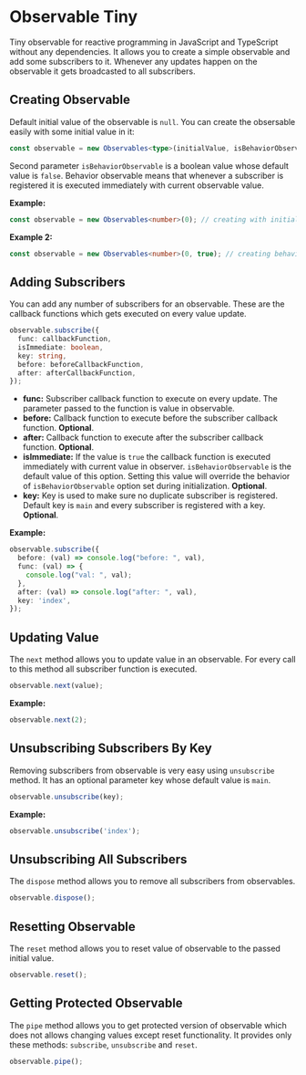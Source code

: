 # Observable Tiny

Tiny observable for reactive programming in JavaScript and TypeScript without any dependencies.
It allows you to create a simple observable and add some subscribers to it. Whenever any updates happen on the observable it gets broadcasted to all subscribers.

## Creating Observable

Default initial value of the observable is `null`. You can create the obsersable easily with some initial value in it:

```ts
const observable = new Observables<type>(initialValue, isBehaviorObservable);
```

Second parameter `isBehaviorObservable` is a boolean value whose default value is `false`. Behavior observable means that whenever a subscriber is registered it is executed immediately with current observable value.

**Example:**

```ts
const observable = new Observables<number>(0); // creating with initial value zero
```

**Example 2:**

```ts
const observable = new Observables<number>(0, true); // creating behavior observable with initial value zero
```

## Adding Subscribers

You can add any number of subscribers for an observable. These are the callback functions which gets executed on every value update.

```ts
observable.subscribe({
  func: callbackFunction,
  isImmediate: boolean,
  key: string,
  before: beforeCallbackFunction,
  after: afterCallbackFunction,
});
```

* **func:** Subscriber callback function to execute on every update. The parameter passed to the function is value in observable.
* **before:** Callback function to execute before the subscriber callback function. **Optional**.
* **after:** Callback function to execute after the subscriber callback function. **Optional**.
* **isImmediate:** If the value is `true` the callback function is executed immediately with current value in observer. `isBehaviorObservable` is the default value of this option. Setting this value will override the behavior of `isBehaviorObservable` option set during initialization. **Optional**.
* **key:** Key is used to make sure no duplicate subscriber is registered. Default key is `main` and every subscriber is registered with a key. **Optional**.

**Example:**

```ts
observable.subscribe({
  before: (val) => console.log("before: ", val),
  func: (val) => {
    console.log("val: ", val);
  },
  after: (val) => console.log("after: ", val),
  key: 'index',
});
```

## Updating Value

The `next` method allows you to update value in an observable. For every call to this method all subscriber function is executed.

```ts
observable.next(value);
```

**Example:**

```ts
observable.next(2);
```

## Unsubscribing Subscribers By Key

Removing subscribers from observable is very easy using `unsubscribe` method. It has an optional parameter key whose default value is `main`.

```ts
observable.unsubscribe(key);
```

**Example:**

```ts
observable.unsubscribe('index');
```

## Unsubscribing All Subscribers

The `dispose` method allows you to remove all subscribers from observables.

```ts
observable.dispose();
```

## Resetting Observable

The `reset` method allows you to reset value of observable to the passed initial value.

```ts
observable.reset();
```

## Getting Protected Observable

The `pipe` method allows you to get protected version of observable which does not allows changing values except reset functionality. It provides only these methods: `subscribe`, `unsubscribe` and `reset`.

```ts
observable.pipe();
```
